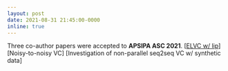 ```yaml
---
layout: post
date: 2021-08-31 21:45:00-0000
inline: true
---
```


Three co-author papers were accepted to **APSIPA ASC 2021**. [[ELVC w/ lip](https://arxiv.org/abs/2109.03551)] [Noisy-to-noisy VC] [Investigation of non-parallel seq2seq VC w/ synthetic data]